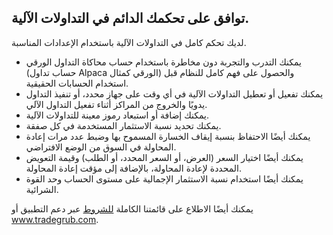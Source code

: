 ## توافق على تحكمك الدائم في التداولات الآلية.

لديك تحكم كامل في التداولات الآلية باستخدام الإعدادات المناسبة.
- يمكنك التدرب والتجربة دون مخاطرة باستخدام حساب محاكاة التداول الورقي (حساب تداول Alpaca الورقي كمثال) والحصول على فهم كامل للنظام قبل استخدام الحسابات الحقيقية.
- يمكنك تفعيل أو تعطيل التداولات الآلية في أي وقت على جهاز محدد، أو تنفيذ التداول يدويًا والخروج من المراكز أثناء تفعيل التداول الآلي.
- يمكنك إضافة أو استبعاد رموز معينة للتداولات الآلية.
- يمكنك تحديد نسبة الاستثمار المستخدمة في كل صفقة.
- يمكنك أيضًا الاحتفاظ بنسبة إيقاف الخسارة المسموح بها وضبط عدد مرات إعادة المحاولة في السوق من الوضع الافتراضي.
- يمكنك أيضًا اختيار السعر (العرض، أو السعر المحدد، أو الطلب) وقيمة التعويض المحددة لإعادة المحاولة، بالإضافة إلى مؤقت إعادة المحاولة.
- يمكنك أيضًا استخدام نسبة الاستثمار الإجمالية على مستوى الحساب وحد القوة الشرائية.

يمكنك أيضًا الاطلاع على قائمتنا الكاملة [للشروط](https://tradegrub.com/terms) عبر دعم التطبيق أو www.tradegrub.com.